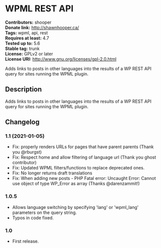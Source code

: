 # WPML REST API #
**Contributors:** shooper  
**Donate link:** http://shawnhooper.ca/  
**Tags:** wpml, api, rest  
**Requires at least:** 4.7  
**Tested up to:** 5.6  
**Stable tag:** trunk  
**License:** GPLv2 or later  
**License URI:** http://www.gnu.org/licenses/gpl-2.0.html  

Adds links to posts in other languages into the results of a WP REST API query for sites running the WPML plugin.

## Description ##

Adds links to posts in other languages into the results of a WP REST API query for sites running the WPML plugin.

## Changelog ##

### 1.1 (2021-01-05) ###
* Fix: properly renders URLs for pages that have parent parents (Thank you @rburgst)
* Fix: Respect home and allow filtering of language url (Thank you ghost contributor)
* Fix: Updated WPML filters/functions to replace deprecated ones.
* Fix: No longer returns draft translations
* Fix: When adding new posts - PHP Fatal error:  Uncaught Error: Cannot use object of type WP_Error as array (Thanks @darenzammit!)

### 1.0.5 ###
* Allows language switching by specifying 'lang' or 'wpml_lang' parameters on the query string.
* Typos in code fixed.

### 1.0 ###
* First release.

